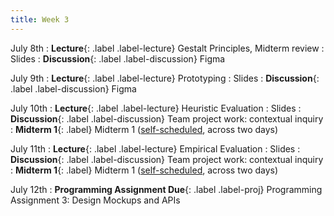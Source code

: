 ```yaml
---
title: Week 3
---
```


<!-- prettier-ignore-start -->

July 8th
: **Lecture**{: .label .label-lecture} Gestalt Principles, Midterm review
  : Slides
: **Discussion**{: .label .label-discussion} Figma

July 9th
: **Lecture**{: .label .label-lecture} Prototyping
  : Slides
: **Discussion**{: .label .label-discussion} Figma

July 10th
: **Lecture**{: .label .label-lecture} Heuristic Evaluation
  : Slides
: **Discussion**{: .label .label-discussion} Team project work: contextual inquiry
: **Midterm 1**{: .label} Midterm 1 ([self-scheduled](https://us.prairietest.com/), across two days)

July 11th
: **Lecture**{: .label .label-lecture} Empirical Evaluation
  : Slides
: **Discussion**{: .label .label-discussion} Team project work: contextual inquiry
: **Midterm 1**{: .label} Midterm 1 ([self-scheduled](https://us.prairietest.com/), across two days)

July 12th
: **Programming Assignment Due**{: .label .label-proj} Programming Assignment 3: Design Mockups and APIs

<!-- prettier-ignore-end -->
